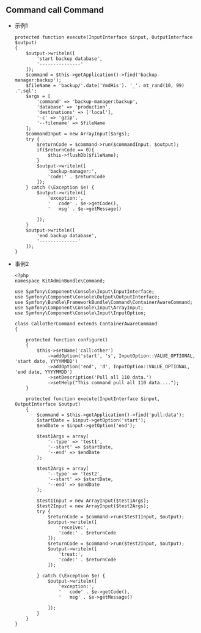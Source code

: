 ## Command call Command

- 示例1

      protected function execute(InputInterface $input, OutputInterface $output)
      {
          $output->writeln([
              'start backup database',
              '---------------'
          ]);
          $command = $this->getApplication()->find('backup-manager:backup');
          $fileName = 'backup/'.date('YmdHis'). '_'. mt_rand(10, 99) .'.sql';
          $args = [
              'command' => 'backup-manager:backup',
              'database' => 'production',
              'destinations' => ['local'],
              '-c' => 'gzip',
              '--filename' => $fileName
          ];
          $commandInput = new ArrayInput($args);
          try {
              $returnCode = $command->run($commandInput, $output);
              if($returnCode == 0){
                  $this->flushDb($fileName);
              }
              $output->writeln([
                  'backup-manager:',
                  'code:' . $returnCode
              ]);
          } catch (\Exception $e) {
              $output->writeln([
                  'exception:',
                  '   code' . $e->getCode(),
                  '   msg' . $e->getMessage()
    
              ]);
          }
          $output->writeln([
              'end backup database',
              '--------------'
          ]);
      }

- 事例2

      <?php
      namespace KitAdminBundle\Command;
      
      use Symfony\Component\Console\Input\InputInterface;
      use Symfony\Component\Console\Output\OutputInterface;
      use Symfony\Bundle\FrameworkBundle\Command\ContainerAwareCommand;
      use Symfony\Component\Console\Input\ArrayInput;
      use Symfony\Component\Console\Input\InputOption;
      
      class CallotherCommand extends ContainerAwareCommand
      {
      
          protected function configure()
          {
              $this->setName('call:other')
                  ->addOption('start', 's', InputOption::VALUE_OPTIONAL, 'start date, YYYYMMDD')
                  ->addOption('end', 'd', InputOption::VALUE_OPTIONAL, 'end date, YYYYMMDD')
                  ->setDescription('Pull all 110 data.')
                  ->setHelp("This command pull all 110 data....");
          }
      
          protected function execute(InputInterface $input, OutputInterface $output)
          {
              $command = $this->getApplication()->find('pull:data');
              $startDate = $input->getOption('start');
              $endDate = $input->getOption('end');
              
              $test1Args = array(
                  '--type' => 'test1',
                  '--start' => $startDate,
                  '--end' => $endDate
              );
              
              $test2Args = array(
                  '--type' => 'test2',
                  '--start' => $startDate,
                  '--end' => $endDate
              );
              
              $test1Input = new ArrayInput($test1Args);
              $test2Input = new ArrayInput($test2Args);
              try {
                  $returnCode = $command->run($test1Input, $output);
                  $output->writeln([
                      'receive:',
                      'code:' . $returnCode
                  ]);
                  $returnCode = $command->run($test2Input, $output);
                  $output->writeln([
                      'treat:',
                      'code:' . $returnCode
                  ]);
                 
              } catch (\Exception $e) {
                  $output->writeln([
                      'exception:',
                      '   code' . $e->getCode(),
                      '   msg' . $e->getMessage()
                  
                  ]);
              }
          }
      }

